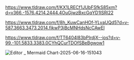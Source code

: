 https://www.tldraw.com/f/KX1LRECf1JUbFSfkS85xm?d=v366.-1576.4214.2444.4OuGjwzBxcGqYD1ISRl22

https://www.tldraw.com/f/8h_KuwCanHOf-YLyaUQd5?d=v-587.3663.3473.2014.fikwP3jBcMNHdsNcCAwEl

https://www.tldraw.com/f/TT6404l83bPIrdjX--ios?d=v-99.-101.5833.3383.0CYhQCurTDOfSBeBgwow1




![Editor _ Mermaid Chart-2025-06-16-151043](https://github.com/user-attachments/assets/9e68fdd3-cae3-4f64-92ab-4b20ef5205fd)
